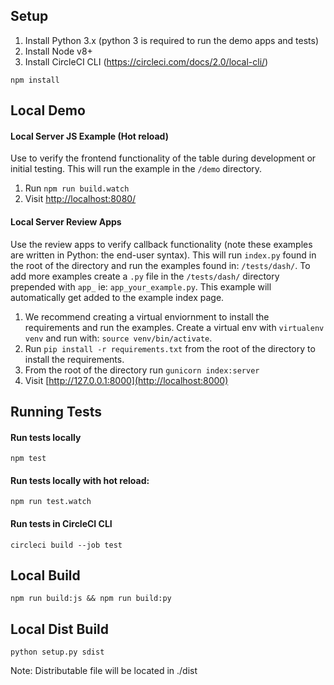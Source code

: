 ## Setup
1. Install Python 3.x (python 3 is required to run the demo apps and tests)
2. Install Node v8+
3. Install CircleCI CLI (https://circleci.com/docs/2.0/local-cli/)

`npm install`

## Local Demo
#### Local Server JS Example (Hot reload)
Use to verify the frontend functionality of the table during development or initial testing. This will run the example in the `/demo` directory.

1. Run `npm run build.watch`
2. Visit [http://localhost:8080/](http://localhost:8080/)
#### Local Server Review Apps
Use the review apps to verify callback functionality (note these examples are written in Python: the end-user syntax). This will run `index.py` found in the root of the directory and run the examples found in: `/tests/dash/`. To add more examples create a `.py` file in the `/tests/dash/` directory prepended with `app_` ie: `app_your_example.py`. This example will automatically get added to the example index page.
1. We recommend creating a virtual enviornment to install the requirements and run the examples. Create a virtual env with `virtualenv venv` and run with: `source venv/bin/activate`.
2. Run `pip install -r requirements.txt` from the root of the directory to install the requirements.
3. From the root of the directory run `gunicorn index:server`
4. Visit [http://127.0.0.1:8000](http://localhost:8000)

## Running Tests
#### Run tests locally
`npm test`
#### Run tests locally with hot reload:
`npm run test.watch`
#### Run tests in CircleCI CLI
`circleci build --job test`

## Local Build
`npm run build:js && npm run build:py`

## Local Dist Build
`python setup.py sdist`

Note: Distributable file will be located in ./dist
